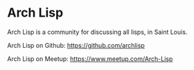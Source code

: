 # Arch Lisp

Arch Lisp is a community for discussing all lisps, in Saint Louis.

Arch Lisp on Github: https://github.com/archlisp

Arch Lisp on Meetup: https://www.meetup.com/Arch-Lisp
